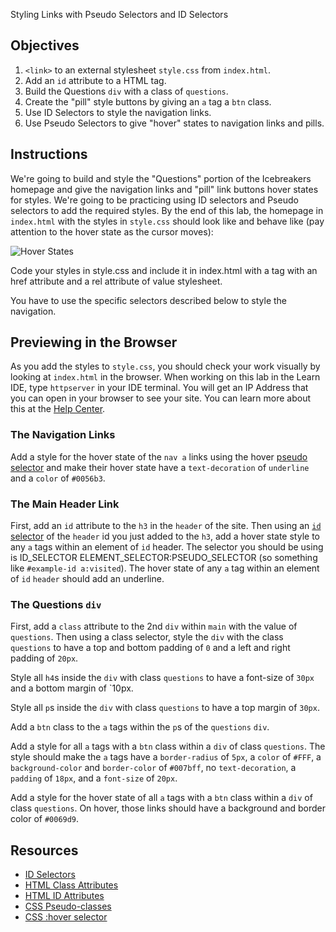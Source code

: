  Styling Links with Pseudo Selectors and ID Selectors

## Objectives

1. `<link>` to an external stylesheet `style.css` from `index.html`.
2. Add an `id` attribute to a HTML tag.
3. Build the Questions `div` with a class of `questions`.
4. Create the "pill" style buttons by giving an `a` tag a `btn` class.
5. Use ID Selectors to style the navigation links.
6. Use Pseudo Selectors to give "hover" states to navigation links and pills.

## Instructions

We're going to build and style the "Questions" portion of the Icebreakers homepage and give the navigation links and "pill" link buttons hover states for styles. We're going to be practicing using ID selectors and Pseudo selectors to add the required styles. By the end of this lab, the homepage in `index.html` with the styles in `style.css` should look like and behave like (pay attention to the hover state as the cursor moves):

![Hover States](https://learn-co-curriculum.s3.amazonaws.com/icebreaker-navigation-hovers.gif)

Code your styles in style.css and include it in index.html with a <link> tag with an href attribute and a rel attribute of value stylesheet.

You have to use the specific selectors described below to style the navigation.

## Previewing in the Browser

As you add the styles to `style.css`, you should check your work visually by looking at `index.html` in the browser. When working on this lab in the Learn IDE, type `httpserver` in your IDE terminal. You will get an IP Address that you can open in your browser to see your site. You can learn more about this at the [Help Center](http://help.learn.co/the-learn-ide/common-ide-questions/viewing-html-pages-in-the-learn-ide).

### The Navigation Links

Add a style for the hover state of the `nav a` links using the hover [pseudo selector](https://www.w3schools.com/cssref/sel_hover.asp) and make their hover state have a `text-decoration` of `underline` and a `color` of `#0056b3`.

### The Main Header Link

First, add an `id` attribute to the `h3` in the `header` of the site. Then using an [`id` selector](https://www.w3schools.com/cssref/sel_id.asp) of the `header` id you just added to the `h3`, add a hover state style to any `a` tags within an element of `id` header. The selector you should be using is ID_SELECTOR ELEMENT_SELECTOR:PSEUDO_SELECTOR (so something like `#example-id a:visited`). The hover state of any `a` tag within an element of `id` `header` should add an underline.

### The Questions `div`

First, add a `class` attribute to the 2nd `div` within `main` with the value of `questions`. Then using a class selector, style the `div` with the class `questions` to have a top and bottom padding of `0` and a left and right padding of `20px`.

Style all `h4`s inside the `div` with class `questions` to have a font-size of `30px` and a bottom margin of `10px.

Style all `p`s inside the `div` with class `questions` to have a top margin of `30px`.

Add a `btn` class to the `a` tags within the `p`s of the `questions` `div`.

Add a style for all `a` tags with a `btn` class within a `div` of class `questions`. The style should make the `a` tags have a `border-radius` of `5px`, a `color` of `#FFF`, a `background-color` and `border-color` of `#007bff`, no `text-decoration`, a `padding` of `18px`, and a `font-size` of `20px`.

Add a style for the hover state of all `a` tags with a `btn` class within a `div` of class `questions`. On hover, those links should have a background and border color of `#0069d9`.

## Resources

* [ID Selectors](https://www.w3schools.com/cssref/sel_id.asp)
* [HTML Class Attributes](https://www.w3schools.com/tags/att_class.asp)
* [HTML ID Attributes](https://www.w3schools.com/tags/att_id.asp)
* [CSS Pseudo-classes](https://www.w3schools.com/css/css_pseudo_classes.asp)
* [CSS :hover selector](https://www.w3schools.com/cssref/sel_hover.asp)
